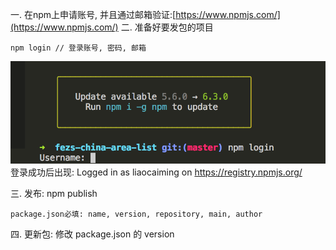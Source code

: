 一.  在npm上申请账号, 并且通过邮箱验证:[https://www.npmjs.com/](https://www.npmjs.com/)
二. 准备好要发包的项目
   ```
   npm login // 登录账号, 密码, 邮箱
   ```
   ![](/assets/npmlogin.png)
登录成功后出现: Logged in as liaocaiming on https://registry.npmjs.org/

三. 发布: npm publish
```
package.json必填: name, version, repository, main, author
```

四. 更新包: 修改 package.json 的 version
